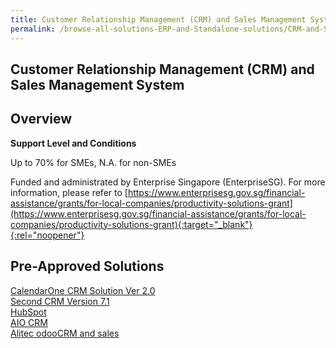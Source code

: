 ```yaml
---
title: Customer Relationship Management (CRM) and Sales Management System
permalink: /browse-all-solutions-ERP-and-Standalone-solutions/CRM-and-Sales-Mgmt-System
---
```


## Customer Relationship Management (CRM) and Sales Management System
## Overview

**Support Level and Conditions**

Up to 70% for SMEs, N.A. for non-SMEs

Funded and administrated by Enterprise Singapore (EnterpriseSG). For more information, please refer to [https://www.enterprisesg.gov.sg/financial-assistance/grants/for-local-companies/productivity-solutions-grant](https://www.enterprisesg.gov.sg/financial-assistance/grants/for-local-companies/productivity-solutions-grant){:target="_blank"}{:rel="noopener"}

## Pre-Approved Solutions

<a href='/productivity-solutions-grant/solutionrepo/solution255' target='_blank'>CalendarOne CRM Solution Ver 2.0</a><br>
<a href='/productivity-solutions-grant/solutionrepo/solution1861' target='_blank'>Second CRM Version 7.1</a><br>
<a href='/productivity-solutions-grant/solutionrepo/solution2398' target='_blank'>HubSpot</a><br>
<a href='/productivity-solutions-grant/solutionrepo/solution2464' target='_blank'>AIO CRM</a><br>
<a href='/productivity-solutions-grant/solutionrepo/solution2572' target='_blank'>Alitec odooCRM and sales</a><br>
